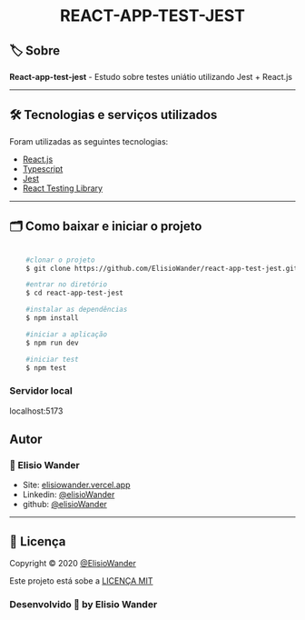 <h1 align="center">
    REACT-APP-TEST-JEST
</h1>

## 🏷️ Sobre 
**React-app-test-jest** - Estudo sobre testes uniátio utilizando Jest + React.js

---

## 🛠️ Tecnologias e serviços utilizados
Foram utilizadas as seguintes tecnologias:

- [React.js](https://pt-br.reactjs.org/)
- [Typescript](https://www.typescriptlang.org/)
- [Jest](https://jestjs.io/pt-BR/)
- [React Testing Library](https://testing-library.com/docs/react-testing-library/intro/)

---

## 🗂️ Como baixar e iniciar o projeto 

```bash

    #clonar o projeto
    $ git clone https://github.com/ElisioWander/react-app-test-jest.git

    #entrar no diretório
    $ cd react-app-test-jest

    #instalar as dependências
    $ npm install

    #iniciar a aplicação
    $ npm run dev

    #iniciar test
    $ npm test
```
### Servidor local
localhost:5173

## Autor
### 👤 Elisio Wander

- Site: [elisiowander.vercel.app](https://elisiowander.vercel.app)
- Linkedin: [@elisioWander](https://www.linkedin.com/in/elisio-wander-b88b69136/)
- github: [@elisioWander](https://github.com/ElisioWander)

---

## 📝 Licença
Copyright © 2020 [@ElisioWander](https://github.com/ElisioWander/react-app-test-jest/blob/main/LICENSE)

Este projeto está sobe a [LICENÇA MIT](https://opensource.org/licenses/MIT)

### Desenvolvido 💜 by Elisio Wander

